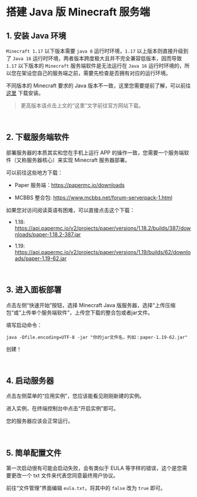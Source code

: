 # 搭建 Java 版 Minecraft 服务端

## 1. 安装 Java 环境

`Minecraft 1.17` 以下版本需要 `java 8` 运行时环境，`1.17` 以上版本则直接升级到了 `Java 16` 运行时环境，两者版本跨度极大且并不完全兼容低版本，因而导致 `1.17` 以下版本的 `Minecraft` 服务端软件是无法运行在 `Java 16` 运行时环境的，所以您在架设您自己的服务端之前，需要先检查是否拥有对应的运行环境。


不同版本的 Minecraft 要求的 Java 版本不一致，这里您需要提前了解，可以前往 [这里](https://www.oracle.com/java/technologies/downloads/#jdk18-windows) 下载安装。



> 更高版本请点击上文的“这里”文字前往官方网站下载。

<br />

## 2. 下载服务端软件


部署服务器的本质其实和您在手机上运行 APP 的操作一致，您需要一个服务端软件（又称服务器核心）来实现 Minecraft 服务器部署。

可以前往这些地方下载：

- Paper 服务端：https://papermc.io/downloads

- MCBBS 整合包: https://www.mcbbs.net/forum-serverpack-1.html

如果您对访问阅读英语有困难，可以直接点击这个下载：

- 1.18: https://api.papermc.io/v2/projects/paper/versions/1.18.2/builds/387/downloads/paper-1.18.2-387.jar

- 1.19: https://api.papermc.io/v2/projects/paper/versions/1.19/builds/62/downloads/paper-1.19-62.jar

<br />

## 3. 进入面板部署

点击左侧“快速开始”按钮，选择 Minecraft Java 版服务器，选择“上传压缩包”或“上传单个服务端软件”，上传您下载的整合包或者jar文件。

填写启动命令：

```
java -Dfile.encoding=UTF-8 -jar "你的jar文件名，列如：paper-1.19-62.jar"
```

创建！

<br />


## 4. 启动服务器

点击左侧菜单的“应用实例”，您应该能看见刚刚新建的实例。

进入实例，在终端控制台中点击“开启实例”即可。

您的服务器应该会正常运行。

<br />


## 5. 简单配置文件

第一次启动很有可能会启动失败，会有类似于 EULA 等字样的错误，这个是您需要更改一个 txt 文件来代表您同意最终用户协议。

前往“文件管理”界面编辑 `eula.txt`，将其中的 `false` 改为 `true` 即可。

